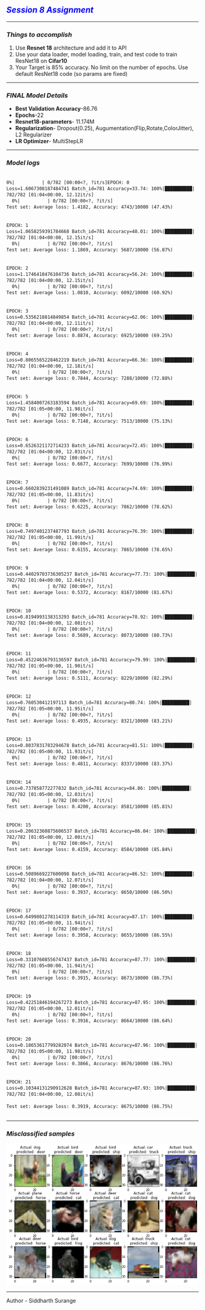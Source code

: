 <h2><i><b><font color='blue'>Session 8 Assignment</font></B></i></h2>
<hr>
<h3><i>Things to accomplish</i></h3>
<ol>
  <li>Use <b>Resnet 18</b> architecture and add it to API</li>
  <li>Use your data loader, model loading, train, and test code to train ResNet18 on <B>Cifar10</B></li>
  <li>Your Target is 85% accuracy. No limit on the number of epochs. Use default ResNet18 code (so params are fixed)</li>
</ol>
<hr>
<h3><i> FINAL Model Details</i></h3>
<ul>
  <li><B>Best Validation Accuracy</b>-86.76</li>
  <li><b>Epochs</b>-22</li>
  <li><b>Resnet18-parameters</b>- 11.174M</li>
  <li><b>Regularization</b>- Dropout(0.25), Augumentation(Flip,Rotate,ColorJitter), L2 Regularizer </li>
  <li><b>LR Optimizer</b>- MultiStepLR</li>
</ul>

<hr>
<h3><i>Model logs</i></h3>

```

0%|          | 0/782 [00:00<?, ?it/s]EPOCH: 0
Loss=1.6067308187484741 Batch_id=781 Accuracy=33.74: 100%|██████████| 782/782 [01:04<00:00, 12.12it/s]
  0%|          | 0/782 [00:00<?, ?it/s]
Test set: Average loss: 1.4182, Accuracy: 4743/10000 (47.43%)


EPOCH: 1
Loss=1.0658259391784668 Batch_id=781 Accuracy=48.01: 100%|██████████| 782/782 [01:04<00:00, 12.15it/s]
  0%|          | 0/782 [00:00<?, ?it/s]
Test set: Average loss: 1.1869, Accuracy: 5687/10000 (56.87%)


EPOCH: 2
Loss=1.1746418476104736 Batch_id=781 Accuracy=56.24: 100%|██████████| 782/782 [01:04<00:00, 12.15it/s]
  0%|          | 0/782 [00:00<?, ?it/s]
Test set: Average loss: 1.0810, Accuracy: 6092/10000 (60.92%)


EPOCH: 3
Loss=0.5356218814849854 Batch_id=781 Accuracy=62.06: 100%|██████████| 782/782 [01:04<00:00, 12.11it/s]
  0%|          | 0/782 [00:00<?, ?it/s]
Test set: Average loss: 0.8874, Accuracy: 6925/10000 (69.25%)


EPOCH: 4
Loss=0.8065565228462219 Batch_id=781 Accuracy=66.36: 100%|██████████| 782/782 [01:04<00:00, 12.18it/s]
  0%|          | 0/782 [00:00<?, ?it/s]
Test set: Average loss: 0.7844, Accuracy: 7288/10000 (72.88%)


EPOCH: 5
Loss=1.4584007263183594 Batch_id=781 Accuracy=69.69: 100%|██████████| 782/782 [01:05<00:00, 11.98it/s]
  0%|          | 0/782 [00:00<?, ?it/s]
Test set: Average loss: 0.7148, Accuracy: 7513/10000 (75.13%)


EPOCH: 6
Loss=0.6526321172714233 Batch_id=781 Accuracy=72.45: 100%|██████████| 782/782 [01:04<00:00, 12.03it/s]
  0%|          | 0/782 [00:00<?, ?it/s]
Test set: Average loss: 0.6677, Accuracy: 7699/10000 (76.99%)


EPOCH: 7
Loss=0.6602839231491089 Batch_id=781 Accuracy=74.69: 100%|██████████| 782/782 [01:05<00:00, 11.83it/s]
  0%|          | 0/782 [00:00<?, ?it/s]
Test set: Average loss: 0.6225, Accuracy: 7862/10000 (78.62%)


EPOCH: 8
Loss=0.7497401237487793 Batch_id=781 Accuracy=76.39: 100%|██████████| 782/782 [01:05<00:00, 11.99it/s]
  0%|          | 0/782 [00:00<?, ?it/s]
Test set: Average loss: 0.6155, Accuracy: 7865/10000 (78.65%)


EPOCH: 9
Loss=0.44029703736305237 Batch_id=781 Accuracy=77.73: 100%|██████████| 782/782 [01:04<00:00, 12.04it/s]
  0%|          | 0/782 [00:00<?, ?it/s]
Test set: Average loss: 0.5372, Accuracy: 8167/10000 (81.67%)


EPOCH: 10
Loss=0.8194993138313293 Batch_id=781 Accuracy=78.92: 100%|██████████| 782/782 [01:04<00:00, 12.08it/s]
  0%|          | 0/782 [00:00<?, ?it/s]
Test set: Average loss: 0.5689, Accuracy: 8073/10000 (80.73%)


EPOCH: 11
Loss=0.45224636793136597 Batch_id=781 Accuracy=79.99: 100%|██████████| 782/782 [01:05<00:00, 11.90it/s]
  0%|          | 0/782 [00:00<?, ?it/s]
Test set: Average loss: 0.5111, Accuracy: 8229/10000 (82.29%)


EPOCH: 12
Loss=0.760530412197113 Batch_id=781 Accuracy=80.74: 100%|██████████| 782/782 [01:05<00:00, 11.95it/s]
  0%|          | 0/782 [00:00<?, ?it/s]
Test set: Average loss: 0.4935, Accuracy: 8321/10000 (83.21%)


EPOCH: 13
Loss=0.8037831783294678 Batch_id=781 Accuracy=81.51: 100%|██████████| 782/782 [01:05<00:00, 11.93it/s]
  0%|          | 0/782 [00:00<?, ?it/s]
Test set: Average loss: 0.4811, Accuracy: 8337/10000 (83.37%)


EPOCH: 14
Loss=0.737858772277832 Batch_id=781 Accuracy=84.86: 100%|██████████| 782/782 [01:05<00:00, 12.03it/s]
  0%|          | 0/782 [00:00<?, ?it/s]
Test set: Average loss: 0.4200, Accuracy: 8581/10000 (85.81%)


EPOCH: 15
Loss=0.20632360875606537 Batch_id=781 Accuracy=86.04: 100%|██████████| 782/782 [01:05<00:00, 12.00it/s]
  0%|          | 0/782 [00:00<?, ?it/s]
Test set: Average loss: 0.4159, Accuracy: 8584/10000 (85.84%)


EPOCH: 16
Loss=0.5089669227600098 Batch_id=781 Accuracy=86.52: 100%|██████████| 782/782 [01:04<00:00, 12.07it/s]
  0%|          | 0/782 [00:00<?, ?it/s]
Test set: Average loss: 0.3937, Accuracy: 8650/10000 (86.50%)


EPOCH: 17
Loss=0.6499801278114319 Batch_id=781 Accuracy=87.17: 100%|██████████| 782/782 [01:05<00:00, 11.94it/s]
  0%|          | 0/782 [00:00<?, ?it/s]
Test set: Average loss: 0.3958, Accuracy: 8655/10000 (86.55%)


EPOCH: 18
Loss=0.33107608556747437 Batch_id=781 Accuracy=87.77: 100%|██████████| 782/782 [01:05<00:00, 11.94it/s]
  0%|          | 0/782 [00:00<?, ?it/s]
Test set: Average loss: 0.3915, Accuracy: 8673/10000 (86.73%)


EPOCH: 19
Loss=0.42251846194267273 Batch_id=781 Accuracy=87.95: 100%|██████████| 782/782 [01:05<00:00, 12.01it/s]
  0%|          | 0/782 [00:00<?, ?it/s]
Test set: Average loss: 0.3916, Accuracy: 8664/10000 (86.64%)


EPOCH: 20
Loss=0.18653617799282074 Batch_id=781 Accuracy=87.96: 100%|██████████| 782/782 [01:05<00:00, 11.98it/s]
  0%|          | 0/782 [00:00<?, ?it/s]
Test set: Average loss: 0.3866, Accuracy: 8676/10000 (86.76%)


EPOCH: 21
Loss=0.10344131290912628 Batch_id=781 Accuracy=87.93: 100%|██████████| 782/782 [01:04<00:00, 12.08it/s]

Test set: Average loss: 0.3919, Accuracy: 8675/10000 (86.75%)


```
<hr>
<h3><i>Misclassified samples</i></h3>

![Image](https://github.com/SID-SURANGE/EVA-4.0/blob/master/Session%208%20Assignment/S8_misclassified.png)

<hr>
Author - Siddharth Surange



  

